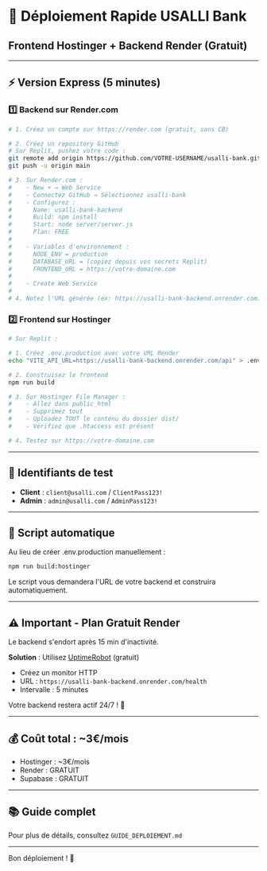 # 🚀 Déploiement Rapide USALLI Bank
## Frontend Hostinger + Backend Render (Gratuit)

---

## ⚡ Version Express (5 minutes)

### 1️⃣ Backend sur Render.com

```bash
# 1. Créez un compte sur https://render.com (gratuit, sans CB)

# 2. Créez un repository GitHub
# Sur Replit, pushez votre code :
git remote add origin https://github.com/VOTRE-USERNAME/usalli-bank.git
git push -u origin main

# 3. Sur Render.com :
#    - New + → Web Service
#    - Connectez GitHub → Sélectionnez usalli-bank
#    - Configurez :
#      Name: usalli-bank-backend
#      Build: npm install
#      Start: node server/server.js
#      Plan: FREE
#
#    - Variables d'environnement :
#      NODE_ENV = production
#      DATABASE_URL = (copiez depuis vos secrets Replit)
#      FRONTEND_URL = https://votre-domaine.com
#
#    - Create Web Service
#
# 4. Notez l'URL générée (ex: https://usalli-bank-backend.onrender.com)
```

### 2️⃣ Frontend sur Hostinger

```bash
# Sur Replit :

# 1. Créez .env.production avec votre URL Render
echo "VITE_API_URL=https://usalli-bank-backend.onrender.com/api" > .env.production

# 2. Construisez le frontend
npm run build

# 3. Sur Hostinger File Manager :
#    - Allez dans public_html
#    - Supprimez tout
#    - Uploadez TOUT le contenu du dossier dist/
#    - Vérifiez que .htaccess est présent

# 4. Testez sur https://votre-domaine.com
```

---

## 📝 Identifiants de test

- **Client** : `client@usalli.com` / `ClientPass123!`
- **Admin** : `admin@usalli.com` / `AdminPass123!`

---

## 🔧 Script automatique

Au lieu de créer .env.production manuellement :

```bash
npm run build:hostinger
```

Le script vous demandera l'URL de votre backend et construira automatiquement.

---

## ⚠️ Important - Plan Gratuit Render

Le backend s'endort après 15 min d'inactivité.

**Solution** : Utilisez [UptimeRobot](https://uptimerobot.com) (gratuit)
- Créez un monitor HTTP
- URL : `https://usalli-bank-backend.onrender.com/health`
- Intervalle : 5 minutes

Votre backend restera actif 24/7 ! 🎉

---

## 💰 Coût total : **~3€/mois**

- Hostinger : ~3€/mois
- Render : GRATUIT
- Supabase : GRATUIT

---

## 📚 Guide complet

Pour plus de détails, consultez `GUIDE_DEPLOIEMENT.md`

---

Bon déploiement ! 🚀
